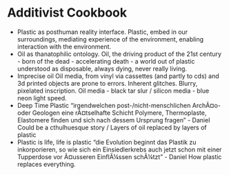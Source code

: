 # Additivist Cookbook

- Plastic as posthuman reality interface. Plastic, embed in our surroundings, mediating experience of the environment, enabling interaction with the environment.
- Oil as thanatophilic ontology. Oil, the driving product of the 21st century - born of the dead - accelerating death - a world out of plastic understood as disposable, always dying, never really living.
- Imprecise oil Oil media, from vinyl via cassettes (and partly to cds) and 3d printed objects are prone to errors. Inherent glitches. Blurry, pixelated inscription. Oil media - black tar slur / silicon media - blue neon light speed.
- Deep Time Plastic “irgendwelchen post-/nicht-menschlichen ArchÃ¤o- oder Geologen eine rÃ¤tselhafte Schicht Polymere, Thermoplaste, Elastomere finden und sich nach dessem Ursprung fragen” - Daniel Could be a cthulhuesque story / Layers of oil replaced by layers of plastic
- Plastic is life, life is plastic “die Evolution beginnt das Plastik zu inkorporieren, so wie sich ein Einsiedlerkrebs auch jetzt schon mit einer Tupperdose vor Ã¤usseren EinflÃ¼ssen schÃ¼tzt” - Daniel How plastic replaces everything.